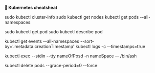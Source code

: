 **🔹  Kubernetes cheatsheat**

sudo kubectl cluster-info
sudo kubectl get nodes
kubectl get pods --all-namespaces

sudo kubectl get pod <pod>
sudo kubectl describe pod <pod>

kubectl get events --all-namespaces  --sort-by='.metadata.creationTimestamp'
kubectl logs <pod> -c <initcontainer-name> --timestamps=true

kubectl exec --stdin --tty nameOfPosd -n nameSpace  -- /bin/ash

kubectl delete pods <pod> --grace-period=0 --force
